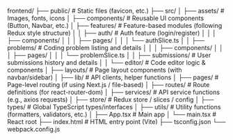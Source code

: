 frontend/
├── public/                      # Static files (favicon, etc.)
├── src/
│   ├── assets/                  # Images, fonts, icons
│   ├── components/             # Reusable UI components (Button, Navbar, etc.)
│   ├── features/               # Feature-based modules (following Redux style structure)
│   │   ├── auth/               # Auth feature (login/register)
│   │   │   ├── components/
│   │   │   ├── pages/
│   │   │   └── authSlice.ts
│   │   ├── problems/           # Coding problem listing and details
│   │   │   ├── components/
│   │   │   ├── pages/
│   │   │   └── problemSlice.ts
│   │   ├── submissions/        # User submissions history and details
│   │   └── editor/             # Code editor logic & components
│   ├── layouts/                # Page layout components (with navbar/sidebar)
│   ├── lib/                    # API clients, helper functions
│   ├── pages/                  # Page-level routing (if using Next.js / file-based)
│   ├── routes/                 # Route definitions (for react-router-dom)
│   ├── services/               # API service functions (e.g., axios requests)
│   ├── store/                  # Redux store / slices / config
│   ├── types/                  # Global TypeScript types/interfaces
│   ├── utils/                  # Utility functions (formatters, validators, etc.)
│   ├── App.tsx                 # Main app
│   └── main.tsx                # React root
├── index.html                  # HTML entry point (Vite)
├── tsconfig.json
└── webpack.config.js
